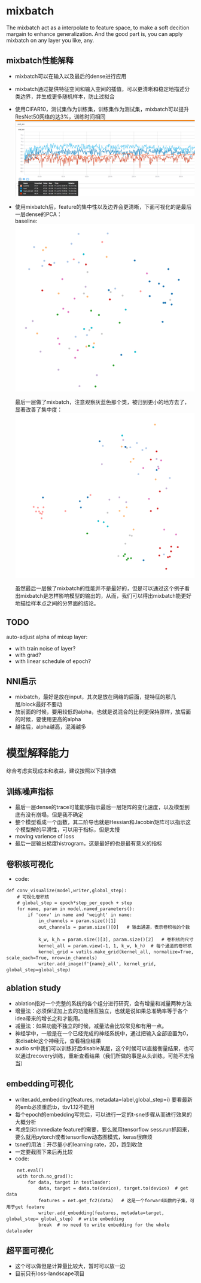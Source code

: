 # mixbatch
The mixbatch act as a interpolate to feature space, to make a soft decition margain to enhance generalization.
And the good part is, you can apply mixbatch on any layer you like, any.

## mixbatch性能解释
- mixbatch可以在输入以及最后的dense进行应用
- mixbatch通过提供特征空间和输入空间的插值，可以更清晰和稳定地描述分类边界，并生成更多随机样本，防止过拟合
- 使用CIFAR10，测试集作为训练集，训练集作为测试集，mixbatch可以提升ResNet50网络的达3%，训练时间相同
  ![](./pictures/eval_acc.png)
- 使用mixbatch后，feature的集中性以及边界会更清晰，下面可视化的是最后一层dense的PCA：  
  baseline:
  ![](./pictures/baseline.png)

  最后一层做了mixbatch，注意观察灰蓝色那个类，被归到更小的地方去了，显著改善了集中度：
  ![](./pictures/last_layer_mixbatch.png)  


  虽然最后一层做了mixbatch的性能并不是最好的，但是可以通过这个例子看出mixbatch是怎样影响模型的输出的，从而，我们可以得出mixbatch能更好地描绘样本点之间的分界面的结论。
  


## TODO
auto-adjust alpha of mixup layer:
- with train noise of layer?
- with grad?
- with linear schedule of epoch?

## NNI启示
- mixbatch，最好是放在input，其次是放在网络的后面，提特征的那几层/block最好不要动
- 放前面的时候，要用较低的alpha，也就是说混合的比例更保持原样，放后面的时候，要使用更高的alpha
- 越往后，alpha越高，混淆越多




# 模型解释能力
综合考虑实现成本和收益，建议按照以下排序做

## 训练噪声指标   
- 最后一层dense的trace可能能够指示最后一层矩阵的变化速度，以及模型到底有没有崩塌，但是我不确定
- 整个模型看成一个函数，其二阶导也就是Hessian和Jacobin矩阵可以指示这个模型解的平滑性，可以用于指标，但是太慢
- moving varience of loss
- 最后一层输出梯度histrogram，这是最好的也是最有意义的指标

## 卷积核可视化   
- code:  
```
def conv_visualize(model,writer,global_step):
    # 可视化卷积核
    # global_step = epoch*step_per_epoch + step
    for name, param in model.named_parameters():
        if 'conv' in name and 'weight' in name:
            in_channels = param.size()[1]
            out_channels = param.size()[0]   # 输出通道，表示卷积核的个数

            k_w, k_h = param.size()[3], param.size()[2]   # 卷积核的尺寸
            kernel_all = param.view(-1, 1, k_w, k_h)  # 每个通道的卷积核
            kernel_grid = vutils.make_grid(kernel_all, normalize=True, scale_each=True, nrow=in_channels)
            writer.add_image(f'{name}_all', kernel_grid, global_step=global_step) 
```


## ablation study 
- ablation指对一个完整的系统的各个组分进行研究，会有增量和减量两种方法
- 增量法：必须保证加上去的功能相互独立，也就是说如果总准确率等于各个idea带来的增长之和才能用。
- 减量法：如果功能不独立的时候，减量法会比较常见和有用一点。
- 神经学中，一般是在一个已经完成的神经系统中，通过把输入全部设置为0，来disable这个神经元，查看相应结果
- audio sr中我们可以训练好后disable某层，这个时候可以直接衡量结果，也可以通过recovery训练，重新查看结果（我们所做的事是从头训练，可能不太恰当）


## embedding可视化   
- writer.add_embedding(features, metadata=label,global_step=i)  要看最新的emb必须重启tb，tbv1.12不能用
- 每个epoch的embedding写完后，可以进行一定的t-sne步骤从而进行效果的大概分析
- 考虑到对immediate feature的需要，要么就用tensorflow sess.run抓回来，要么就用pytorch或者tensorflow动态图模式，keras很麻烦
- tsne的用法：开尽量小的learning rate，2D，跑到收敛
- 一定要截图下来后再比较
- code:  
```
    net.eval()
    with torch.no_grad():
        for data, target in testloader:
            data, target = data.to(device), target.to(device)  # get data
            features = net.get_fc2(data)   # 这是一个forward函数的子集，可用于get feature
            writer.add_embedding(features, metadata=target, global_step= global_step)  # write embedding
            break  # no need to write embedding for the whole dataloader
```

## 超平面可视化
- 这个可以做但是计算量比较大，暂时可以放一边
- 目前只有loss-landscape项目

